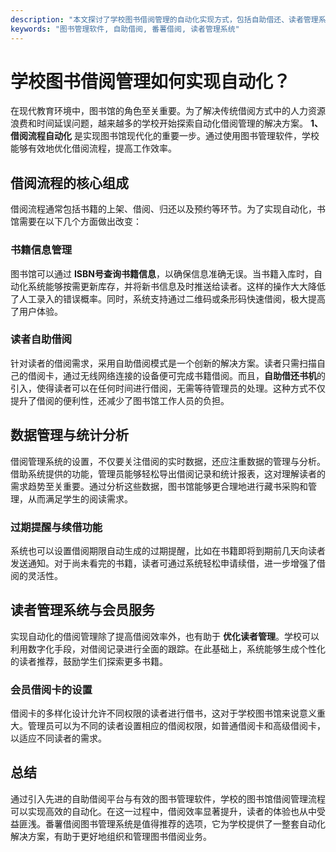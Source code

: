 ```yaml
---
description: "本文探讨了学校图书借阅管理的自动化实现方式，包括自助借还、读者管理系统和数据导出等功能，以提升借阅效率。"
keywords: "图书管理软件, 自助借阅, 番薯借阅, 读者管理系统"
---
```

# 学校图书借阅管理如何实现自动化？

在现代教育环境中，图书馆的角色至关重要。为了解决传统借阅方式中的人力资源浪费和时间延误问题，越来越多的学校开始探索自动化借阅管理的解决方案。 **1、借阅流程自动化** 是实现图书馆现代化的重要一步。通过使用图书管理软件，学校能够有效地优化借阅流程，提高工作效率。

## 借阅流程的核心组成

借阅流程通常包括书籍的上架、借阅、归还以及预约等环节。为了实现自动化，书馆需要在以下几个方面做出改变：

### 书籍信息管理

图书馆可以通过 **ISBN号查询书籍信息**，以确保信息准确无误。当书籍入库时，自动化系统能够按需更新库存，并将新书信息及时推送给读者。这样的操作大大降低了人工录入的错误概率。同时，系统支持通过二维码或条形码快速借阅，极大提高了用户体验。

### 读者自助借阅

针对读者的借阅需求，采用自助借阅模式是一个创新的解决方案。读者只需扫描自己的借阅卡，通过无线网络连接的设备便可完成书籍借阅。而且，**自助借还书机**的引入，使得读者可以在任何时间进行借阅，无需等待管理员的处理。这种方式不仅提升了借阅的便利性，还减少了图书馆工作人员的负担。

## 数据管理与统计分析

借阅管理系统的设置，不仅要关注借阅的实时数据，还应注重数据的管理与分析。借助系统提供的功能，管理员能够轻松导出借阅记录和统计报表，这对理解读者的需求趋势至关重要。通过分析这些数据，图书馆能够更合理地进行藏书采购和管理，从而满足学生的阅读需求。

### 过期提醒与续借功能

系统也可以设置借阅期限自动生成的过期提醒，比如在书籍即将到期前几天向读者发送通知。对于尚未看完的书籍，读者可通过系统轻松申请续借，进一步增强了借阅的灵活性。

## 读者管理系统与会员服务

实现自动化的借阅管理除了提高借阅效率外，也有助于 **优化读者管理**。学校可以利用数字化手段，对借阅记录进行全面的跟踪。在此基础上，系统能够生成个性化的读者推荐，鼓励学生们探索更多书籍。 

### 会员借阅卡的设置

借阅卡的多样化设计允许不同权限的读者进行借书，这对于学校图书馆来说意义重大。管理员可以为不同的读者设置相应的借阅权限，如普通借阅卡和高级借阅卡，以适应不同读者的需求。

## 总结

通过引入先进的自助借阅平台与有效的图书管理软件，学校的图书馆借阅管理流程可以实现高效的自动化。在这一过程中，借阅效率显著提升，读者的体验也从中受益匪浅。番薯借阅图书管理系统是值得推荐的选项，它为学校提供了一整套自动化解决方案，有助于更好地组织和管理图书借阅业务。
